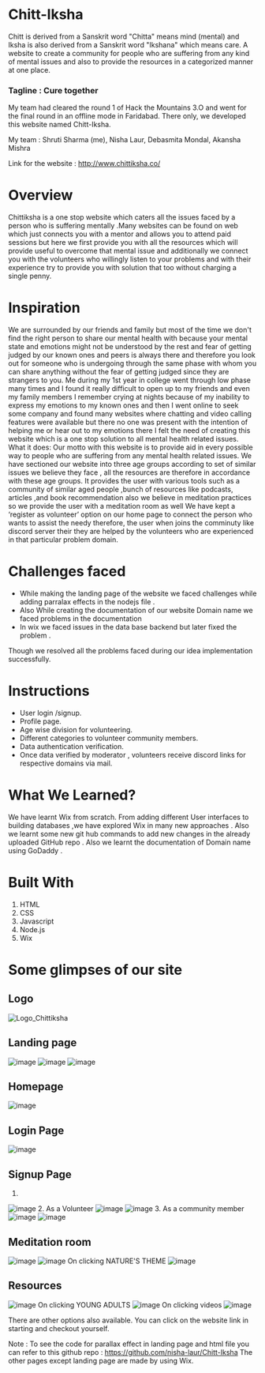 # Chitt-Iksha 
Chitt is derived from a Sanskrit word "Chitta" means mind (mental) and Iksha is also derived from a Sanskrit word "Ikshana" which means care.
A website to create a community for people who are suffering from any kind of mental issues and also to provide the resources in a categorized manner at one place.
### Tagline : Cure together

My team had cleared the round 1 of Hack the Mountains 3.O and went for the final round in an offline mode in Faridabad. There only, we developed this website named Chitt-Iksha.

My team : Shruti Sharma (me), Nisha Laur, Debasmita Mondal, Akansha Mishra

Link for the website : http://www.chittiksha.co/

# Overview
Chittiksha is a one stop website which caters all the issues faced by a person who is suffering mentally .Many websites can be found on web which just connects you with a mentor and allows you to attend paid sessions but here we first provide you with all the resources which will provide useful to overcome that mental issue and additionally we connect you with the volunteers who willingly listen to your problems and with their experience try to provide you with solution that too without charging a single penny.

# Inspiration
We are surrounded by our friends and family but most of the time we don't find the right person to share our mental health with because your mental state and emotions might not be understood by the rest and fear of getting judged by our known ones and peers is always there and therefore you look out for someone who is undergoing through the same phase with whom you can share anything without the fear of getting judged since they are strangers to you. Me during my 1st year in college went through low phase many times and I found it really difficult to open up to my friends and even my family members I remember crying at nights because of my inability to express my emotions to my known ones and then I went online to seek some company and found many websites where chatting and video calling features were available but there no one was present with the intention of helping me or hear out to my emotions there I felt the need of creating this website which is a one stop solution to all mental health related issues. What it does: Our motto with this website is to provide aid in every possible way to people who are suffering from any mental health related issues. We have sectioned our website into three age groups according to set of similar issues we believe they face , all the resources are therefore in accordance with these age groups. It provides the user with various tools such as a community of similar aged people ,bunch of resources like podcasts, articles ,and book recommendation also we believe in meditation practices so we provide the user with a meditation room as well We have kept a ‘register as volunteer’ option on our home page to connect the person who wants to assist the needy therefore, the user when joins the comminuty like discord server their they are helped by the volunteers who are experienced in that particular problem domain.

# Challenges faced
* While making the landing page of the website we faced challenges while adding parralax effects in the nodejs file .
* Also While creating the documentation of our website Domain name we faced problems in the documentation
* In wix we faced issues in the data base backend but later fixed the problem .

Though we resolved all the problems faced during our idea implementation successfully.

# Instructions
- User login /signup.
- Profile page.
- Age wise division for volunteering.
- Different categories to volunteer community members.
- Data authentication verification.
- Once data verified by moderator , volunteers receive discord links for respective domains via mail.

# What We Learned?
We have learnt Wix from scratch. From adding different User interfaces to building databases ,we have explored Wix in many new approaches . Also we learnt some new git hub commands to add new changes in the already uploaded GitHub repo . Also we learnt the documentation of Domain name using GoDaddy .

# Built With
1. HTML
2. CSS
3. Javascript
4. Node.js
5. Wix

# Some glimpses of our site

## Logo
![Logo_Chittiksha](https://user-images.githubusercontent.com/53565103/193034125-7c8aabc8-4523-4d0c-97a7-ae7df941c33d.png)


## Landing page
![image](https://user-images.githubusercontent.com/53565103/193032455-8d5bda45-a5d3-4307-a004-84659dc338c3.png)
![image](https://user-images.githubusercontent.com/53565103/193032553-edc92dc6-04d4-425c-a63e-a6b263cb5a02.png)
![image](https://user-images.githubusercontent.com/53565103/193032625-92099a3b-ca08-4214-9643-9222e6040952.png)

## Homepage
![image](https://user-images.githubusercontent.com/53565103/193032853-58cd523a-7b76-4ece-99a2-997e94d38c9f.png)

## Login Page
![image](https://user-images.githubusercontent.com/53565103/193033087-d834c56a-620e-46c0-8a4f-6a5ca4b28f27.png)

## Signup Page
1.
![image](https://user-images.githubusercontent.com/53565103/193033261-b5a6bf70-4638-4fec-b226-0fd7f09df26c.png)
2. As a Volunteer
![image](https://user-images.githubusercontent.com/53565103/193033471-95ca847c-93cb-4546-b792-a1c4e21166de.png)
![image](https://user-images.githubusercontent.com/53565103/193033690-fde3da78-86ba-41c7-b462-c949b8fe72aa.png)
3. As a community member
![image](https://user-images.githubusercontent.com/53565103/193033877-0bfbdaf1-81d2-4456-a05a-9e81aaf07ac6.png)
![image](https://user-images.githubusercontent.com/53565103/193033939-20937aab-0626-4aa1-bb68-c1e0690f74bd.png)

## Meditation room
![image](https://user-images.githubusercontent.com/53565103/193034416-f85e69b4-89b5-412b-80b1-dcb89cba8e96.png)
![image](https://user-images.githubusercontent.com/53565103/193034648-f0c952d9-4888-4a91-8585-7b8288d8af9f.png)
On clicking NATURE'S THEME
![image](https://user-images.githubusercontent.com/53565103/193034734-5e75e208-861e-4411-9302-a6213503de57.png)

## Resources
![image](https://user-images.githubusercontent.com/53565103/193037759-1f620a84-1c73-4614-97d7-4fbc70037170.png)
On clicking YOUNG ADULTS
![image](https://user-images.githubusercontent.com/53565103/193037815-87228976-9513-4524-9f99-c6df630c8213.png)
On clicking videos
![image](https://user-images.githubusercontent.com/53565103/193037991-1a7b92e0-d161-43f3-a30b-1111a476c80b.png)

There are other options also available. You can click on the website link in starting and checkout yourself.

Note : To see the code for parallax effect in landing page and html file you can refer to this github repo : https://github.com/nisha-laur/Chitt-Iksha
The other pages except landing page are made by using Wix.
